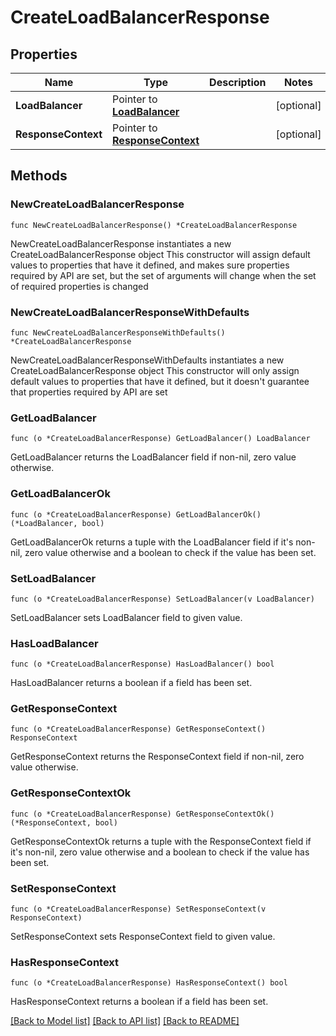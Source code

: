 # CreateLoadBalancerResponse

## Properties

Name | Type | Description | Notes
------------ | ------------- | ------------- | -------------
**LoadBalancer** | Pointer to [**LoadBalancer**](LoadBalancer.md) |  | [optional] 
**ResponseContext** | Pointer to [**ResponseContext**](ResponseContext.md) |  | [optional] 

## Methods

### NewCreateLoadBalancerResponse

`func NewCreateLoadBalancerResponse() *CreateLoadBalancerResponse`

NewCreateLoadBalancerResponse instantiates a new CreateLoadBalancerResponse object
This constructor will assign default values to properties that have it defined,
and makes sure properties required by API are set, but the set of arguments
will change when the set of required properties is changed

### NewCreateLoadBalancerResponseWithDefaults

`func NewCreateLoadBalancerResponseWithDefaults() *CreateLoadBalancerResponse`

NewCreateLoadBalancerResponseWithDefaults instantiates a new CreateLoadBalancerResponse object
This constructor will only assign default values to properties that have it defined,
but it doesn't guarantee that properties required by API are set

### GetLoadBalancer

`func (o *CreateLoadBalancerResponse) GetLoadBalancer() LoadBalancer`

GetLoadBalancer returns the LoadBalancer field if non-nil, zero value otherwise.

### GetLoadBalancerOk

`func (o *CreateLoadBalancerResponse) GetLoadBalancerOk() (*LoadBalancer, bool)`

GetLoadBalancerOk returns a tuple with the LoadBalancer field if it's non-nil, zero value otherwise
and a boolean to check if the value has been set.

### SetLoadBalancer

`func (o *CreateLoadBalancerResponse) SetLoadBalancer(v LoadBalancer)`

SetLoadBalancer sets LoadBalancer field to given value.

### HasLoadBalancer

`func (o *CreateLoadBalancerResponse) HasLoadBalancer() bool`

HasLoadBalancer returns a boolean if a field has been set.

### GetResponseContext

`func (o *CreateLoadBalancerResponse) GetResponseContext() ResponseContext`

GetResponseContext returns the ResponseContext field if non-nil, zero value otherwise.

### GetResponseContextOk

`func (o *CreateLoadBalancerResponse) GetResponseContextOk() (*ResponseContext, bool)`

GetResponseContextOk returns a tuple with the ResponseContext field if it's non-nil, zero value otherwise
and a boolean to check if the value has been set.

### SetResponseContext

`func (o *CreateLoadBalancerResponse) SetResponseContext(v ResponseContext)`

SetResponseContext sets ResponseContext field to given value.

### HasResponseContext

`func (o *CreateLoadBalancerResponse) HasResponseContext() bool`

HasResponseContext returns a boolean if a field has been set.


[[Back to Model list]](../README.md#documentation-for-models) [[Back to API list]](../README.md#documentation-for-api-endpoints) [[Back to README]](../README.md)


